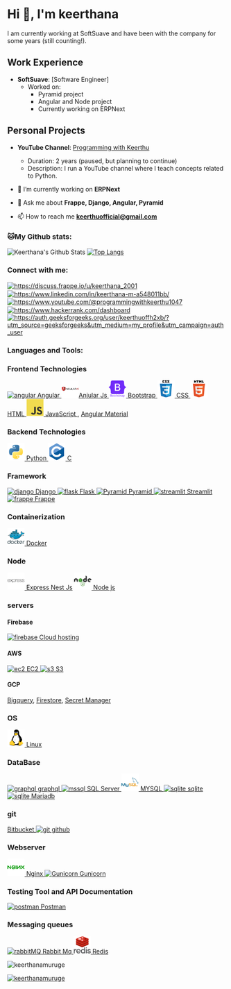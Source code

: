 # Hi 👋, I'm keerthana

I am currently working at SoftSuave and have been with the company for some years (still counting!).
## Work Experience
- **SoftSuave**: [Software Engineer]
  - Worked on:
    - Pyramid project
    - Angular and Node project
    - Currently working on ERPNext
## Personal Projects
- **YouTube Channel**: [Programming with Keerthu](https://www.youtube.com/@programmingwithkeerthu1047)
  - Duration: 2 years (paused, but planning to continue)
  - Description: I run a YouTube channel where I teach concepts related to Python.

- 🔭 I’m currently working on **ERPNext**

- 💬 Ask me about **Frappe, Django, Angular, Pyramid**

- 📫 How to reach me **keerthuofficial@gmail.com**
### 🐱My Github stats:
![Keerthana's Github Stats](https://github-readme-stats.vercel.app/api?username=Keerthanamurugesan2001&show_icons=true&title_color=ffc857&icon_color=8ac926&text_color=daf7dc&bg_color=151515&hide=[%22stars%22])
[![Top Langs](https://github-readme-stats.vercel.app/api/top-langs/?username=Keerthanamurugesan2001&layout=compact&text_color=daf7dc&bg_color=151515)](https://github.com/anuraghazra/github-readme-stats)




<h3 align="left">Connect with me:</h3>
<p align="left">
<a href="[https://discuss.frappe.io/u/keerthana_2001" target="blank"><img align="center" src="https://discuss.frappe.io/uploads/default/original/3X/1/5/156eac2b3bfc2872282d2c6a929e91252e4983c0.png" alt="https://discuss.frappe.io/u/keerthana_2001" height="30" width="40" /></a>
<a href="https://linkedin.com/in/https://www.linkedin.com/in/keerthana-m-a548011bb/" target="blank"><img align="center" src="https://raw.githubusercontent.com/rahuldkjain/github-profile-readme-generator/master/src/images/icons/Social/linked-in-alt.svg" alt="https://www.linkedin.com/in/keerthana-m-a548011bb/" height="30" width="40" /></a>
<a href="https://www.youtube.com/c/https://www.youtube.com/@programmingwithkeerthu1047" target="blank"><img align="center" src="https://raw.githubusercontent.com/rahuldkjain/github-profile-readme-generator/master/src/images/icons/Social/youtube.svg" alt="https://www.youtube.com/@programmingwithkeerthu1047" height="30" width="40" /></a>
<a href="https://www.hackerrank.com/https://www.hackerrank.com/dashboard" target="blank"><img align="center" src="https://raw.githubusercontent.com/rahuldkjain/github-profile-readme-generator/master/src/images/icons/Social/hackerrank.svg" alt="https://www.hackerrank.com/dashboard" height="30" width="40" /></a>
<a href="https://auth.geeksforgeeks.org/user/https://auth.geeksforgeeks.org/user/keerthuoffh2xb/?utm_source=geeksforgeeks&utm_medium=my_profile&utm_campaign=auth_user" target="blank"><img align="center" src="https://raw.githubusercontent.com/rahuldkjain/github-profile-readme-generator/master/src/images/icons/Social/geeks-for-geeks.svg" alt="https://auth.geeksforgeeks.org/user/keerthuoffh2xb/?utm_source=geeksforgeeks&utm_medium=my_profile&utm_campaign=auth_user" height="30" width="40" /></a>
</p>

<h3 align="left">Languages and Tools:</h3>

### Frontend Technologies
<a href="https://angular.io" target="_blank" rel="noreferrer"> <img src="https://angular.io/assets/images/logos/angular/angular.svg" alt="angular" width="40" height="40"/> Angular </a> 
<a href="https://angular.io" target="_blank" rel="noreferrer"> <img src="https://raw.githubusercontent.com/devicons/devicon/master/icons/angularjs/angularjs-original-wordmark.svg" alt="angularjs" width="40" height="40"/>Anjular Js </a> 
<a href="https://getbootstrap.com" target="_blank" rel="noreferrer"> <img src="https://raw.githubusercontent.com/devicons/devicon/master/icons/bootstrap/bootstrap-plain-wordmark.svg" alt="bootstrap" width="40" height="40"/> Bootstrap </a> 
<a href="https://www.w3schools.com/css/" target="_blank" rel="noreferrer"> <img src="https://raw.githubusercontent.com/devicons/devicon/master/icons/css3/css3-original-wordmark.svg" alt="css3" width="40" height="40"/> CSS </a>
<a href="https://www.w3.org/html/" target="_blank" rel="noreferrer"> <img src="https://raw.githubusercontent.com/devicons/devicon/master/icons/html5/html5-original-wordmark.svg" alt="html5" width="40" height="40"/> HTML </a>
<a href="https://developer.mozilla.org/en-US/docs/Web/JavaScript" target="_blank" rel="noreferrer"> <img src="https://raw.githubusercontent.com/devicons/devicon/master/icons/javascript/javascript-original.svg" alt="javascript" width="40" height="40"/> JavaScript </a> , 
<a href="https://material.angular.io/" target="_blank" rel="noreferrer"> Angular Material </a> 
### Backend Technologies

<a href="https://www.python.org" target="_blank" rel="noreferrer"> <img src="https://raw.githubusercontent.com/devicons/devicon/master/icons/python/python-original.svg" alt="python" width="40" height="40"/> Python </a>
<a href="https://streamlit.io/" target="_blank" rel="noreferrer"> <img src="https://raw.githubusercontent.com/devicons/devicon/master/icons/c/c-original.svg" alt="c" width="40" height="40"/> C </a> 

### Framework
  <a href="https://www.djangoproject.com/" target="_blank" rel="noreferrer"> <img src="https://cdn.worldvectorlogo.com/logos/django.svg" alt="django" width="40" height="40"/> Django </a> 
   <a href="https://flask.palletsprojects.com/" target="_blank" rel="noreferrer"> <img src="https://www.vectorlogo.zone/logos/pocoo_flask/pocoo_flask-icon.svg" alt="flask" width="40" height="40"/>   Flask </a>
   <a href="https://trypyramid.com/" target="_blank" rel="noreferrer"> <img src="https://trypyramid.com/img/pyramid-60x60.png"  alt="Pyramid" width="40" height="40"/> Pyramid </a>
   <a href="https://flask.palletsprojects.com/" target="_blank" rel="noreferrer"> <img src="https://streamlit.io/images/brand/streamlit-logo-primary-colormark-darktext.png" alt="streamlit" width="40" height="40"/> Streamlit </a>
   <a href="https://frappeframework.com/" target="_blank" rel="noreferrer"> <img src="https://frappe.io/files/frappe-icon.svg" alt="frappe" width="40" height="40"/> Frappe </a>

### Containerization

<a href="https://www.docker.com/" target="_blank" rel="noreferrer"> <img src="https://raw.githubusercontent.com/devicons/devicon/master/icons/docker/docker-original-wordmark.svg" alt="docker" width="40" height="40"/> Docker </a>

### Node

</a> <a href="https://expressjs.com" target="_blank" rel="noreferrer"> <img src="https://raw.githubusercontent.com/devicons/devicon/master/icons/express/express-original-wordmark.svg" alt="express" width="40" height="40"/> Express </a>
<a href="https://nestjs.com/" target="_blank" rel="noreferrer"> Nest Js</a>
<a href="https://nodejs.org" target="_blank" rel="noreferrer"> <img src="https://raw.githubusercontent.com/devicons/devicon/master/icons/nodejs/nodejs-original-wordmark.svg" alt="nodejs" width="40" height="40"/> Node js </a>

### servers

#### Firebase
   <a href="https://firebase.google.com/" target="_blank" rel="noreferrer"> <img src="https://www.vectorlogo.zone/logos/firebase/firebase-icon.svg" alt="firebase" width="40" height="40"/> Cloud hosting </a>
  
#### AWS
 <a href="https://us-east-1.console.aws.amazon.com/ec2/home" target="_blank" rel="noreferrer"> <img src="https://d2q66yyjeovezo.cloudfront.net/icon/d88319dfa5d204f019b4284149886c59-7d586ea82f792b61a8c87de60565133d.svg" alt="ec2" width="40" height="40"/> EC2 </a>
<a href="https://us-east-1.console.aws.amazon.com/s3/get-started" target="_blank" rel="noreferrer"> <img src="https://d2q66yyjeovezo.cloudfront.net/icon/c0828e0381730befd1f7a025057c74fb-43acc0496e64afba82dbc9ab774dc622.svg" alt="s3" width="40" height="40"/> S3 </a>

#### GCP
[Bigquery](https://cloud.google.com/bigquery),
[Firestore](https://cloud.google.com/firestore),
[Secret Manager](https://cloud.google.com/security/products/secret-manager)


### OS

 <a href="https://www.linux.org/" target="_blank" rel="noreferrer"> <img src="https://raw.githubusercontent.com/devicons/devicon/master/icons/linux/linux-original.svg" alt="linux" width="40" height="40"/> Linux </a> 

### DataBase

 <a href="https://graphql.org" target="_blank" rel="noreferrer"> <img src="https://www.vectorlogo.zone/logos/graphql/graphql-icon.svg" alt="graphql" width="40" height="40"/> graphql </a>
 <a href="https://www.microsoft.com/en-us/sql-server" target="_blank" rel="noreferrer"> <img src="https://www.svgrepo.com/show/303229/microsoft-sql-server-logo.svg" alt="mssql" width="40" height="40"/> SQL Server </a>
 <a href="https://www.mysql.com/" target="_blank" rel="noreferrer"> <img src="https://raw.githubusercontent.com/devicons/devicon/master/icons/mysql/mysql-original-wordmark.svg" alt="mysql" width="40" height="40"/> MYSQL </a>
 <a href="https://www.sqlite.org/" target="_blank" rel="noreferrer"> <img src="https://www.vectorlogo.zone/logos/sqlite/sqlite-icon.svg" alt="sqlite" width="40" height="40"/> sqlite </a>
 <a href="https://mariadb.org/" target="_blank" rel="noreferrer"> <img src="https://mariadb.org/wp-content/themes/twentynineteen-child/icons/mariadb_org_rgb_h.svg" alt="sqlite" width="40" height="40"/> Mariadb </a>


### git

 <a href="https://bitbucket.org/" target="_blank" rel="noreferrer"> Bitbucket </a>
 <a href="https://git-scm.com/" target="_blank" rel="noreferrer"> <img src="https://www.vectorlogo.zone/logos/git-scm/git-scm-icon.svg" alt="git" width="40" height="40"/> github </a>

### Webserver
<a href="https://www.nginx.com" target="_blank" rel="noreferrer"> <img src="https://raw.githubusercontent.com/devicons/devicon/master/icons/nginx/nginx-original.svg" alt="nginx" width="40" height="40"/> Nginx </a>
<a href="https://gunicorn.org/" target="_blank" rel="noreferrer"> <img src="https://gunicorn.org/images/logo.jpg" alt="Gunicorn" width="40" height="40"/> Gunicorn </a>

### Testing Tool and API Documentation
<a href="https://postman.com" target="_blank" rel="noreferrer"> <img src="https://www.vectorlogo.zone/logos/getpostman/getpostman-icon.svg" alt="postman" width="40" height="40"/> Postman </a>

### Messaging queues
 <a href="https://www.rabbitmq.com" target="_blank" rel="noreferrer"> <img src="https://www.vectorlogo.zone/logos/rabbitmq/rabbitmq-icon.svg" alt="rabbitMQ" width="40" height="40"/> Rabbit Mq </a>
 <a href="https://redis.io" target="_blank" rel="noreferrer"> <img src="https://raw.githubusercontent.com/devicons/devicon/master/icons/redis/redis-original-wordmark.svg" alt="redis" width="40" height="40"/> Redis </a>

<p align="left"> <img src="https://komarev.com/ghpvc/?username=keerthanamuruge&label=Profile%20views&color=0e75b6&style=flat" alt="keerthanamuruge" /> </p>

<p align="left"> <a href="https://github.com/ryo-ma/github-profile-trophy"><img src="https://github-profile-trophy.vercel.app/?username=keerthanamuruge" alt="keerthanamuruge" /></a> </p>
